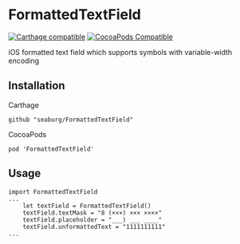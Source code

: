 # FormattedTextField
[![Carthage compatible](https://img.shields.io/badge/Carthage-compatible-4BC51D.svg?style=flat)](https://github.com/Carthage/Carthage)
[![CocoaPods Compatible](https://img.shields.io/cocoapods/v/FormattedTextField.svg)](https://img.shields.io/cocoapods/v/FormattedTextField.svg)

iOS formatted text field which supports symbols with variable-width encoding

Installation
------------
Carthage
```
github "seaburg/FormattedTextField"
```
CocoaPods
```
pod 'FormattedTextField'
```
Usage
-----
    import FormattedTextField
    ...
        let textField = FormattedTextField()
        textField.textMask = "8 (×××) ××× ××××"
        textField.placeholder = "___) ___ ____"
        textField.unformattedText = "1111111111"
    ...
